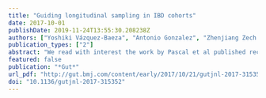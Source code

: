 ```yaml
---
title: "Guiding longitudinal sampling in IBD cohorts"
date: 2017-10-01
publishDate: 2019-11-24T13:55:30.208238Z
authors: ["Yoshiki Vázquez-Baeza", "Antonio Gonzalez", "Zhenjiang Zech Xu", "Alex Washburne", "Hans H. Herfarth", "R. Balfour Sartor", "Rob Knight"]
publication_types: ["2"]
abstract: "We read with interest the work by Pascal et al published recently in Gut .1 Here, they report the volatile microbial signatures of patients with Crohn’s disease (CD), a quality that greatly hinders our ability to classify healthy from affected subjects using 16S rRNA profiles from stool. Nonetheless, their work overcame these and other complications,2 producing a decision tree that classifies subjects with CD, UC, irritable bowel syndrome and anorexia. Although the authors note that both subtypes of IBD, particularly CD, have increased microbial community instability, this information is not used as a feature to improve classifier accuracy. Could microbiome instability become actionable by creating a new classifier that benefits from repeated measurements? If so, how many samples per individual are needed to assess instability?  We collected daily stool samples for up to 6 weeks from 19 CD subjects and 12 controls (see the analysis notebook for cohort description, methods and data, https://github.com/knightlab-analyses/longitudinal-ibd) over two separate periods of 2 or 4 weeks spread over 2 and 5 months, for a total of 960 samples. We believe that this …"
featured: false
publication: "*Gut*"
url_pdf: "http://gut.bmj.com/content/early/2017/10/21/gutjnl-2017-315352"
doi: "10.1136/gutjnl-2017-315352"
---
```


